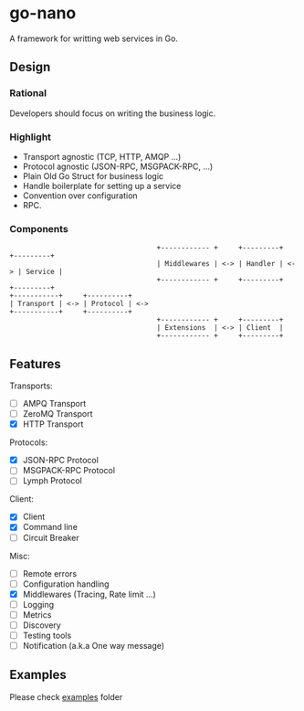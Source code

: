 # go-nano

A framework for writting web services in Go.

## Design

### Rational

Developers should focus on writing the business logic.

### Highlight

- Transport agnostic (TCP, HTTP, AMQP ...)
- Protocol agnostic (JSON-RPC, MSGPACK-RPC, ...)
- Plain Old Go Struct for business logic
- Handle boilerplate for setting up a service
- Convention over configuration
- RPC.

### Components
                                        +------------ +     +---------+     +---------+
                                        | Middlewares | <-> | Handler | <-> | Service |
                                        +------------ +     +---------+     +---------+
    +-----------+     +----------+
    | Transport | <-> | Protocol | <->
    +-----------+     +----------+
                                        +------------ +     +---------+
                                        | Extensions  | <-> | Client  |
                                        +------------ +     +---------+

## Features

Transports:

- [ ] AMPQ Transport
- [ ] ZeroMQ Transport
- [X] HTTP Transport

Protocols:

- [X] JSON-RPC Protocol
- [ ] MSGPACK-RPC Protocol
- [ ] Lymph Protocol

Client:

- [X] Client
- [X] Command line
- [ ] Circuit Breaker

Misc:

- [ ] Remote errors
- [ ] Configuration handling
- [X] Middlewares (Tracing, Rate limit ...)
- [ ] Logging
- [ ] Metrics
- [ ] Discovery
- [ ] Testing tools
- [ ] Notification (a.k.a One way message)

## Examples

Please check [examples] folder

[examples]: https://github.com/mouadino/go-nano/tree/master/examples
